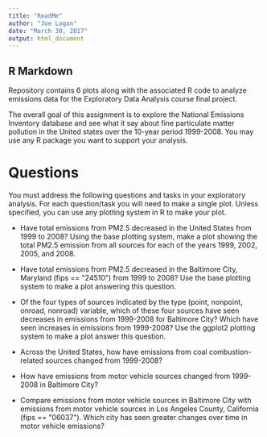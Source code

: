 ```yaml
---
title: "ReadMe"
author: "Joe Logan"
date: "March 30, 2017"
output: html_document
---
```



## R Markdown

Repository contains 6 plots along with the associated R code to analyze emissions data 
for the Exploratory Data Analysis course final project.

The overall goal of this assignment is to explore the National Emissions Inventory database and see what it say about fine particulate matter pollution in the United states over the 10-year period 1999-2008. You may use any R package you want to support your analysis.

# Questions

You must address the following questions and tasks in your exploratory analysis. For each question/task you will need to make a single plot. Unless specified, you can use any plotting system in R to make your plot.

* Have total emissions from PM2.5 decreased in the United States from 1999 to 2008? Using the base plotting system, make a plot showing the total PM2.5 emission from all sources for each of the years 1999, 2002, 2005, and 2008.

* Have total emissions from PM2.5 decreased in the Baltimore City, Maryland (fips == "24510") from 1999 to 2008? Use the base plotting system to make a plot answering this question.

* Of the four types of sources indicated by the type (point, nonpoint, onroad, nonroad) variable, which of these four sources have seen decreases in emissions from 1999-2008 for Baltimore City? Which have seen increases in emissions from 1999-2008? Use the ggplot2 plotting system to make a plot answer this question.

* Across the United States, how have emissions from coal combustion-related sources changed from 1999-2008?

* How have emissions from motor vehicle sources changed from 1999-2008 in Baltimore City?

* Compare emissions from motor vehicle sources in Baltimore City with emissions from motor vehicle sources in Los Angeles County, California (fips == "06037"). Which city has seen greater changes over time in motor vehicle emissions?